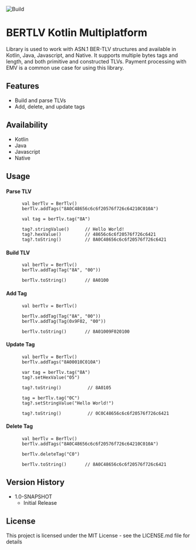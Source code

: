 ![Build](https://github.com/dowhilenotfalse/bertlv_kotlin_mpp/workflows/Build/badge.svg)

# BERTLV Kotlin Multiplatform

Library is used to work with ASN.1 BER-TLV structures and available in Kotlin, Java, Javascript, and Native. It supports multiple bytes tags and length, and both primitive and constructed TLVs. Payment processing with EMV is a common use case for using this library.

## Features
* Build and parse TLVs
* Add, delete, and update tags

## Availability
* Kotlin
* Java
* Javascript
* Native


## Usage


#### Parse TLV

```
      val berTlv = BerTlv()
      berTlv.addTags("8A0C48656c6c6f20576f726c64210C010A")
      
      val tag = berTlv.tag("8A")
      
      tag?.stringValue()      // Hello World!
      tag?.hexValue()         // 48656c6c6f20576f726c6421
      tag?.toString()         // 8A0C48656c6c6f20576f726c6421
```

#### Build TLV

```
      val berTlv = BerTlv()
      berTlv.addTag(Tag("8A", "00"))
      
      berTlv.toString()       // 8A0100
```


#### Add Tag

```
      val berTlv = BerTlv()
      
      berTlv.addTag(Tag("8A", "00"))
      berTlv.addTag(Tag(0x9F02, "00"))
      
      berTlv.toString()       // 8A01009F020100
```

#### Update Tag

```
      val berTlv = BerTlv()
      berTlv.addTags("8A00010C010A")
         
      var tag = berTlv.tag("8A")
      tag?.setHexValue("05")

      tag?.toString()          // 8A0105
      
      tag = berTlv.tag("0C")
      tag?.setStringValue("Hello World!")
      
      tag?.toString()          // 0C0C48656c6c6f20576f726c6421
```

#### Delete Tag

```
      val berTlv = BerTlv()
      berTlv.addTags("8A0C48656c6c6f20576f726c64210C010A")
      
      berTlv.deleteTag("C0")
      
      berTlv.toString()       // 8A0C48656c6c6f20576f726c6421
```

## Version History

* 1.0-SNAPSHOT
    * Initial Release

## License

This project is licensed under the MIT License - see the LICENSE.md file for details
